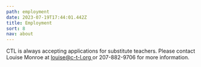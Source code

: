 ```yaml
---
path: employment
date: 2023-07-19T17:44:01.442Z
title: Employment
sort: 8
nav: about
---
```

CTL is always accepting applications for substitute teachers. Please contact Louise Monroe at [louise@c-t-l.org ](louise@c-t-l.org)or 207-882-9706 for more information.
